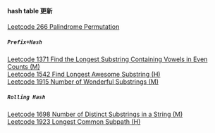 #### hash table 更新

[Leetcode 266 Palindrome Permutation](https://github.com/zjkang/ds_algorithm/blob/main/python/hash_table/leetcode_0266_palindrome_permutation.py)

##### `Prefix+Hash`

[Leetcode 1371 Find the Longest Substring Containing Vowels in Even Counts (M)](https://github.com/zjkang/ds_algorithm/blob/main/python/hash_table/leetcode_1371_find_the_longest_substring_containing_vowels_in_even_counts.py)\
[Leetcode 1542 Find Longest Awesome Substring (H)](https://github.com/zjkang/ds_algorithm/blob/main/python/hash_table/leetcode_1542_find_longest_awesome_substring.py)\
[Leetcode 1915 Number of Wonderful Substrings (M)](https://github.com/zjkang/ds_algorithm/blob/main/python/hash_table/leetcode_1915_number_of_wonderful_substrings.py)

##### `Rolling Hash`
[Leetcode 1698 Number of Distinct Substrings in a String (M)](https://github.com/zjkang/ds_algorithm/blob/main/python/hash_table/leetcode_1698_number_of_distinct_substrings_in_a_string.py)\
[Leetcode 1923 Longest Common Subpath (H)](https://github.com/zjkang/ds_algorithm/blob/main/python/hash_table/leetcode_1923_longest_common_subpath.py)
